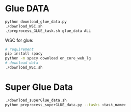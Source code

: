 # Glue DATA

```bash
python download_glue_data.py
./download_WSC.sh
./preprocess_GLUE_task.sh glue_data ALL
```

WSC for glue:
```bash
# requirement
pip install spacy
python -m spacy download en_core_web_lg
# download data
./download_WSC.sh
```

# Super Glue Data

```bash
./download_superGlue_data.sh
python preprocess_superGLUE_data.py --tasks <task_name>
```
